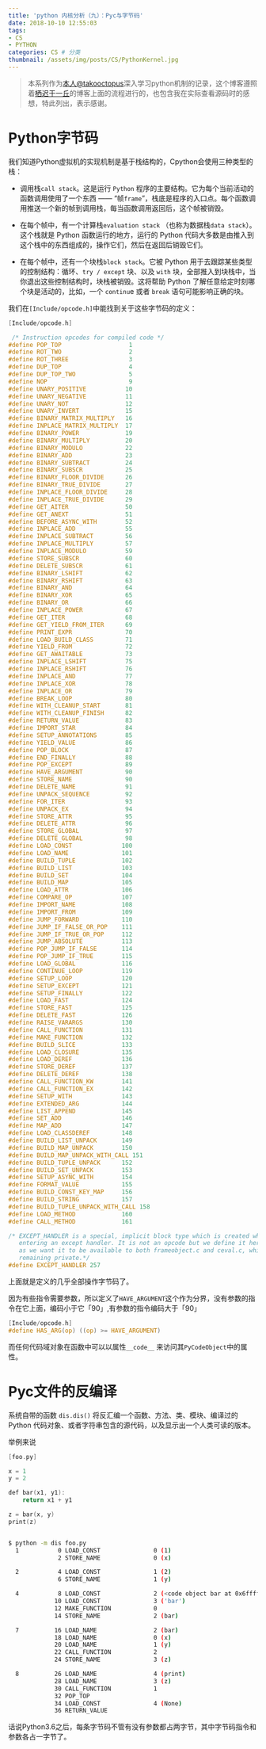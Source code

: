 ```yaml
---
title: 'python 内核分析（九）：Pyc与字节码'
date: 2018-10-10 12:55:03
tags: 
- CS
- PYTHON
categories: CS # 分类
thumbnail: /assets/img/posts/CS/PythonKernel.jpg
---
```


>本系列作为[本人@takooctopus](https://takooctopus.github.io/ "TAKONOHEYA")深入学习python机制的记录，这个博客遵照着[栖迟于一丘](https://www.hongweipeng.com/ "栖迟于一丘")的博客上面的流程进行的，也包含我在实际查看源码时的感想，特此列出，表示感谢。

# Python字节码

我们知道Python虚拟机的实现机制是基于栈结构的，Cpython会使用三种类型的栈：

- 调用栈`call stack`。这是运行 `Python` 程序的主要结构。它为每个当前活动的函数调用使用了一个东西 —— “帧`frame`”，栈底是程序的入口点。每个函数调用推送一个新的帧到调用栈，每当函数调用返回后，这个帧被销毁。

- 在每个帧中，有一个计算栈`evaluation stack` （也称为数据栈`data stack`）。这个栈就是 Python 函数运行的地方，运行的 Python 代码大多数是由推入到这个栈中的东西组成的，操作它们，然后在返回后销毁它们。

- 在每个帧中，还有一个块栈`block stack`。它被 Python 用于去跟踪某些类型的控制结构：循环、`try / except` 块、以及 `with` 块，全部推入到块栈中，当你退出这些控制结构时，块栈被销毁。这将帮助 Python 了解任意给定时刻哪个块是活动的，比如，一个 `continu`e 或者 `break` 语句可能影响正确的块。


我们在`[Include/opcode.h]`中能找到关于这些字节码的定义：

```c
[Include/opcode.h]

 /* Instruction opcodes for compiled code */
#define POP_TOP                   1
#define ROT_TWO                   2
#define ROT_THREE                 3
#define DUP_TOP                   4
#define DUP_TOP_TWO               5
#define NOP                       9
#define UNARY_POSITIVE           10
#define UNARY_NEGATIVE           11
#define UNARY_NOT                12
#define UNARY_INVERT             15
#define BINARY_MATRIX_MULTIPLY   16
#define INPLACE_MATRIX_MULTIPLY  17
#define BINARY_POWER             19
#define BINARY_MULTIPLY          20
#define BINARY_MODULO            22
#define BINARY_ADD               23
#define BINARY_SUBTRACT          24
#define BINARY_SUBSCR            25
#define BINARY_FLOOR_DIVIDE      26
#define BINARY_TRUE_DIVIDE       27
#define INPLACE_FLOOR_DIVIDE     28
#define INPLACE_TRUE_DIVIDE      29
#define GET_AITER                50
#define GET_ANEXT                51
#define BEFORE_ASYNC_WITH        52
#define INPLACE_ADD              55
#define INPLACE_SUBTRACT         56
#define INPLACE_MULTIPLY         57
#define INPLACE_MODULO           59
#define STORE_SUBSCR             60
#define DELETE_SUBSCR            61
#define BINARY_LSHIFT            62
#define BINARY_RSHIFT            63
#define BINARY_AND               64
#define BINARY_XOR               65
#define BINARY_OR                66
#define INPLACE_POWER            67
#define GET_ITER                 68
#define GET_YIELD_FROM_ITER      69
#define PRINT_EXPR               70
#define LOAD_BUILD_CLASS         71
#define YIELD_FROM               72
#define GET_AWAITABLE            73
#define INPLACE_LSHIFT           75
#define INPLACE_RSHIFT           76
#define INPLACE_AND              77
#define INPLACE_XOR              78
#define INPLACE_OR               79
#define BREAK_LOOP               80
#define WITH_CLEANUP_START       81
#define WITH_CLEANUP_FINISH      82
#define RETURN_VALUE             83
#define IMPORT_STAR              84
#define SETUP_ANNOTATIONS        85
#define YIELD_VALUE              86
#define POP_BLOCK                87
#define END_FINALLY              88
#define POP_EXCEPT               89
#define HAVE_ARGUMENT            90
#define STORE_NAME               90
#define DELETE_NAME              91
#define UNPACK_SEQUENCE          92
#define FOR_ITER                 93
#define UNPACK_EX                94
#define STORE_ATTR               95
#define DELETE_ATTR              96
#define STORE_GLOBAL             97
#define DELETE_GLOBAL            98
#define LOAD_CONST              100
#define LOAD_NAME               101
#define BUILD_TUPLE             102
#define BUILD_LIST              103
#define BUILD_SET               104
#define BUILD_MAP               105
#define LOAD_ATTR               106
#define COMPARE_OP              107
#define IMPORT_NAME             108
#define IMPORT_FROM             109
#define JUMP_FORWARD            110
#define JUMP_IF_FALSE_OR_POP    111
#define JUMP_IF_TRUE_OR_POP     112
#define JUMP_ABSOLUTE           113
#define POP_JUMP_IF_FALSE       114
#define POP_JUMP_IF_TRUE        115
#define LOAD_GLOBAL             116
#define CONTINUE_LOOP           119
#define SETUP_LOOP              120
#define SETUP_EXCEPT            121
#define SETUP_FINALLY           122
#define LOAD_FAST               124
#define STORE_FAST              125
#define DELETE_FAST             126
#define RAISE_VARARGS           130
#define CALL_FUNCTION           131
#define MAKE_FUNCTION           132
#define BUILD_SLICE             133
#define LOAD_CLOSURE            135
#define LOAD_DEREF              136
#define STORE_DEREF             137
#define DELETE_DEREF            138
#define CALL_FUNCTION_KW        141
#define CALL_FUNCTION_EX        142
#define SETUP_WITH              143
#define EXTENDED_ARG            144
#define LIST_APPEND             145
#define SET_ADD                 146
#define MAP_ADD                 147
#define LOAD_CLASSDEREF         148
#define BUILD_LIST_UNPACK       149
#define BUILD_MAP_UNPACK        150
#define BUILD_MAP_UNPACK_WITH_CALL 151
#define BUILD_TUPLE_UNPACK      152
#define BUILD_SET_UNPACK        153
#define SETUP_ASYNC_WITH        154
#define FORMAT_VALUE            155
#define BUILD_CONST_KEY_MAP     156
#define BUILD_STRING            157
#define BUILD_TUPLE_UNPACK_WITH_CALL 158
#define LOAD_METHOD             160
#define CALL_METHOD             161

/* EXCEPT_HANDLER is a special, implicit block type which is created when
   entering an except handler. It is not an opcode but we define it here
   as we want it to be available to both frameobject.c and ceval.c, while
   remaining private.*/
#define EXCEPT_HANDLER 257
```

上面就是定义的几乎全部操作字节码了。

因为有些指令需要参数，所以定义了`HAVE_ARGUMENT`这个作为分界，没有参数的指令在它上面，编码小于它「90」,有参数的指令编码大于「90」

```c
[Include/opcode.h]
#define HAS_ARG(op) ((op) >= HAVE_ARGUMENT)
```

而任何代码域对象在函数中可以以属性`__code__` 来访问其`PyCodeObject`中的属性。

# Pyc文件的反编译

系统自带的函数 `dis.dis()` 将反汇编一个函数、方法、类、模块、编译过的 Python 代码对象、或者字符串包含的源代码，以及显示出一个人类可读的版本。

举例来说

```c
[foo.py]

x = 1
y = 2

def bar(x1, y1):
    return x1 + y1

z = bar(x, y)
print(z)
```

```bash

$ python -m dis foo.py
  1           0 LOAD_CONST               0 (1)
              2 STORE_NAME               0 (x)

  2           4 LOAD_CONST               1 (2)
              6 STORE_NAME               1 (y)

  4           8 LOAD_CONST               2 (<code object bar at 0x6ffffd5f390, file "foo.py", line 4>)
             10 LOAD_CONST               3 ('bar')
             12 MAKE_FUNCTION            0
             14 STORE_NAME               2 (bar)

  7          16 LOAD_NAME                2 (bar)
             18 LOAD_NAME                0 (x)
             20 LOAD_NAME                1 (y)
             22 CALL_FUNCTION            2
             24 STORE_NAME               3 (z)

  8          26 LOAD_NAME                4 (print)
             28 LOAD_NAME                3 (z)
             30 CALL_FUNCTION            1
             32 POP_TOP
             34 LOAD_CONST               4 (None)
             36 RETURN_VALUE

```

话说Python3.6之后，每条字节码不管有没有参数都占两字节，其中字节码指令和参数各占一字节了。
